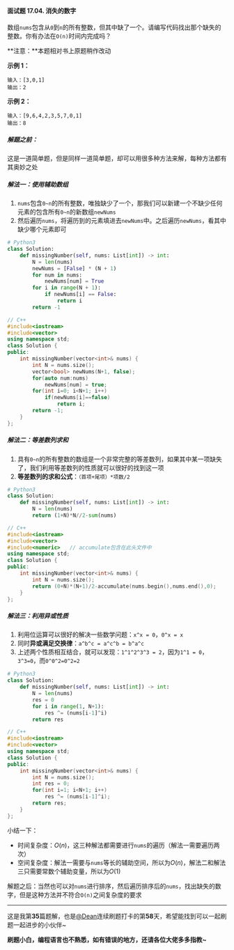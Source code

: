 #### 面试题 17.04. 消失的数字

数组`nums`包含从`0`到`n`的所有整数，但其中缺了一个。请编写代码找出那个缺失的整数。你有办法在`O(n)`时间内完成吗？

**注意：**本题相对书上原题稍作改动

**示例 1：**

```
输入：[3,0,1]
输出：2
```

 **示例 2：**

```
输入：[9,6,4,2,3,5,7,0,1]
输出：8
```

##### 解题之前：

这是一道简单题，但是同样一道简单题，却可以用很多种方法来解，每种方法都有其奥妙之处

##### 解法一：使用辅助数组

1. `nums`包含`0~n`的所有整数，唯独缺少了一个，那我们可以新建一个不缺少任何元素的包含所有`0~n`的新数组`newNums`
2. 然后遍历`nums`，将遍历到的元素填进去`newNums`中。之后遍历`newNums`，看其中缺少哪个元素即可

```python
# Python3
class Solution:
    def missingNumber(self, nums: List[int]) -> int:
        N = len(nums)
        newNums = [False] * (N + 1)
        for num in nums:
            newNums[num] = True
        for i in range(N + 1):
            if newNums[i] == False:
                return i
        return -1
```

```c++
// C++
#include<iostream>
#include<vector>
using namespace std;
class Solution {
public:
    int missingNumber(vector<int>& nums) {
        int N = nums.size();
        vector<bool> newNums(N+1, false);
        for(auto num:nums)
            newNums[num] = true;
        for(int i=0; i<N+1; i++)
            if(newNums[i]==false)
                return i;
        return -1;
    }
};
```

##### 解法二：等差数列求和

1. 具有`0~n`的所有整数的数组是一个非常完整的等差数列，如果其中某一项缺失了，我们利用等差数列的性质就可以很好的找到这一项
2. **等差数列的求和公式**：`（首项+尾项）*项数/2`

```python
# Python3
class Solution:
    def missingNumber(self, nums: List[int]) -> int:
        N = len(nums)
        return (1+N)*N//2-sum(nums)
```

```c++
// C++
#include<iostream>
#include<vector>
#include<numeric>   // accumulate包含在此头文件中
using namespace std;
class Solution {
public:
    int missingNumber(vector<int>& nums) {
        int N = nums.size();
        return (0+N)*(N+1)/2-accumulate(nums.begin(),nums.end(),0);
    }
};
```

##### 解法三：利用异或性质

1. 利用位运算可以很好的解决一些数学问题：`x^x = 0`，`0^x = x`
2. 同时**异或满足交换律**：`a^b^c = a^c^b = b^a^c`
3. 上述两个性质相互结合，就可以发现：`1^1^2^3^3 = 2`，因为`1^1 = 0`，`3^3=0`，而`0^0^2=0^2=2`

```python
# Python3
class Solution:
    def missingNumber(self, nums: List[int]) -> int:
        N = len(nums)
        res = 0
        for i in range(1, N+1):
            res ^= (nums[i-1]^i)
        return res
```

```c++
// C++
#include<iostream>
#include<vector>
using namespace std;
class Solution {
public:
    int missingNumber(vector<int>& nums) {
        int N = nums.size();
        int res = 0;
        for(int i=1; i<N+1; i++)
            res ^= (nums[i-1]^i);
        return res;
    }
};
```

小结一下：

- 时间复杂度：$O(n)$，这三种解法都需要进行`nums`的遍历（解法一需要遍历两次）
- 空间复杂度：解法一需要与`nums`等长的辅助空间，所以为$O(n)$，解法二和解法三只需要常数个辅助变量，所以为$O(1)$

解题之后：当然也可以对`nums`进行排序，然后遍历排序后的`nums`，找出缺失的数字，但是这种方法并不符合`O(n)`之间复杂度的要求

____

这是我第**35**篇题解，也是[@Dean](https://leetcode-cn.com/u/dean-98543/)连续刷题打卡的第**58**天，希望能找到可以一起刷题一起进步的小伙伴~

**刷题小白，编程语言也不熟悉，如有错误的地方，还请各位大佬多多指教~**